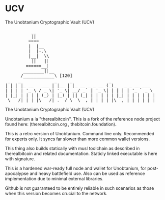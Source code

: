 # UCV
The Unobtanium Cryptographic Vault (UCV)

<pre>
          __
          ||
         ====
         |  |__
         |  |-.\
         |__|  \\
          ||   ||
        ======__|
       ________||__
      /____________\ [120]
 _   _             _     _              _                 
| | | |_ __   ___ | |__ | |_ __ _ _ __ (_)_   _ _ __ ___  
| | | | '_ \ / _ \| '_ \| __/ _` | '_ \| | | | | '_ ` _ \ 
| |_| | | | | (_) | |_) | || (_| | | | | | |_| | | | | | |
 \___/|_| |_|\___/|_.__/ \__\__,_|_| |_|_|\__,_|_| |_| |_| 
</pre>

The Unobtanium Cryptographic Vault (UCV)

Unobtanium a la "therealbitcoin". This is a fork of the reference node project found here: (therealbitcoin.org , thebitcoin.foundation).

This is a retro version of Unobtanium. Command line only. Recommended for experts only. It syncs far slower than more common wallet versions.

This thing also builds statically with musl toolchain as described in therealbitcoin and related documentation. Staticly linked executable is here with signature.

This is a hardened war-ready full node and wallet for Unobtanium, for post-apocalypse and heavy battlefield use. Also can be used as reference implementation due to minimal external libraries.

Github is not guaranteed to be entirely reliable in such scenarios as those when this version becomes crucial to the network.
